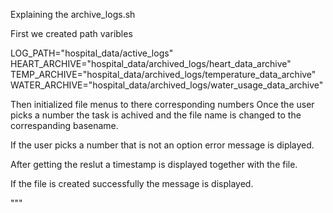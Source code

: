 Explaining the archive_logs.sh
 
First we created path varibles

 LOG_PATH="hospital_data/active_logs"
HEART_ARCHIVE="hospital_data/archived_logs/heart_data_archive"
TEMP_ARCHIVE="hospital_data/archived_logs/temperature_data_archive"
WATER_ARCHIVE="hospital_data/archived_logs/water_usage_data_archive"
 
Then initialized file menus to there corresponding numbers
Once the user picks a number the task is achived and the file name is changed to the correspanding basename. 

If the user picks a number that is not an option error message is diplayed.

After getting the reslut a timestamp is displayed together with the file.

If the file is created successfully the message is displayed.


































"""
